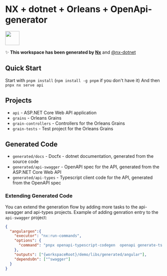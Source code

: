 # NX + dotnet + Orleans + OpenApi- generator

<a alt="Nx logo" href="https://nx.dev" target="_blank" rel="noreferrer"><img src="https://raw.githubusercontent.com/nrwl/nx/master/images/nx-logo.png" width="45"></a>

✨ **This workspace has been generated by [Nx](https://nx.dev)** and [@nx-dotnet](https://www.nx-dotnet.com/docs/)

## Quick Start
Start with `pnpm install` (`npm install -g pnpm` if you don't have it)
And then `pnpx nx serve api`  

## Projects
- `api` - ASP.NET Core Web API application
- `grains` - Orleans Grains
- `grain-controllers` - Controllers for the Orleans Grains
- `grain-tests` - Test project for the Orleans Grains

## Generated Code
- `generated/docs` - Docfx - dotnet documentation, generated from the source code
- `generated/api-swagger` - OpenAPI spec for the API, generated from the ASP.NET Core Web API
- `generated/api-types` - Typescript client code for the API, generated from the OpenAPI spec

 
### Extending Generated Code
You can extend the generation flow by adding more tasks to the api-swagger and api-types projects.
Example of adding genration entry to the `api-swagger` project:

```json
{
  "angulargen":{
    "executor": "nx:run-commands",
    "options": {
      "command": "pnpx openapi-typescript-codegen  openapi generate-ts  -o generated/angular -i generated/api-swagger/swagger.json --client angular --useUnionTypes --exportModels false --name myapp "
    },
    "outputs": ["{workspaceRoot}/demo/libs/generated/angular"],
    "dependsOn": ["^swagger"]
  }
}
```

